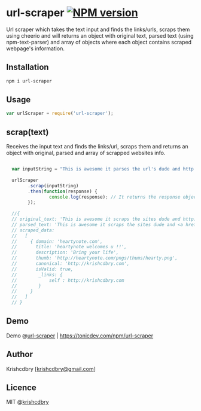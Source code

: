 # url-scraper [![NPM version](https://img.shields.io/npm/v/url-scraper.svg)](https://www.npmjs.com/package/url-scraper)
Url scraper which takes the text input and finds the links/urls, scraps them using cheerio and will returns an object with original text, parsed text (using npm-text-parser) and array of objects where each object contains scraped webpage's information.

## Installation

```bash
npm i url-scraper
```

## Usage
```javascript
var urlScraper = require('url-scraper');
```

## scrap(text)

Receives the input text and finds the links/url, scraps them and returns an object with original, parsed and array of scrapped websites info.
```javascript

  var inputString = "This is awesome it parses the url's dude and http://krishcdbry.com done !"
 	
  urlScraper
  		.scrap(inputString)
  		.then(function(response) {
    			console.log(response); // It returns the response object when promise gets resolved satisfies.
  		});	
  
  //{
  // original_text: 'This is awesome it scraps the sites dude and http://heartynote.com done !',
  // parsed_text: 'This is awesome it scraps the sites dude and <a href="http://heartynote.com" target="_blank">http://heartynote.com</a> done !',
  // scraped_data:
  //   [
  //     { domain: 'heartynote.com',
  //       title: 'heartynote welcomes u !!',
  //       description: 'Bring your life',
  //       thumb: 'http://heartynote.com/pngs/thums/hearty.png',
  //       canonical: 'http://krishcdbry.com',
  //       isValid: true,
  //        _links: {
  //			self : http://krishcdbry.com
  //		}
  //     }
  //   ]
  // }
```


## Demo
Demo @[url-scraper](https://tonicdev.com/npm/url-scraper)
| https://tonicdev.com/npm/url-scraper

## Author
Krishcdbry [krishcdbry@gmail.com]

## Licence
MIT @[krishcdbry](krishcdbry.com)
